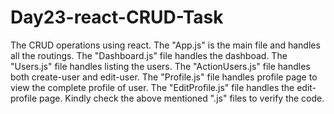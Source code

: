# Day23-react-CRUD-Task
The CRUD operations using react. 
The "App.js" is the main file and handles all the routings. 
The "Dashboard.js" file handles the dashboad. 
The "Users.js" file handles listing the users. 
The "ActionUsers.js" file handles both create-user and edit-user. 
The "Profile.js" file handles profile page to view the complete profile of user. 
The "EditProfile.js" file handles the edit-profile page. 
Kindly check the above mentioned ".js" files to verify the code. 
